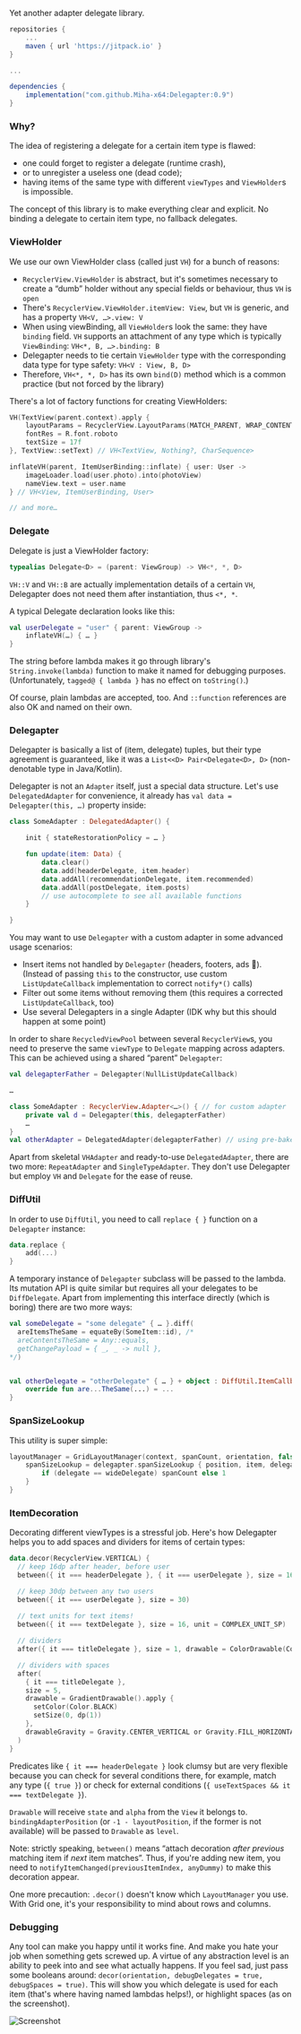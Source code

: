 
Yet another adapter delegate library.

```groovy
repositories {
    ...
    maven { url 'https://jitpack.io' }
}

...

dependencies {
    implementation("com.github.Miha-x64:Delegapter:0.9")
}

```

### Why?

The idea of registering a delegate for a certain item type is flawed:
* one could forget to register a delegate (runtime crash),
* or to unregister a useless one (dead code);
* having items of the same type with different `viewTypes` and `ViewHolder`s is impossible.

The concept of this library is to make everything clear and explicit. No binding a delegate to certain item type, no fallback delegates.

### ViewHolder

We use our own ViewHolder class (called just `VH`) for a bunch of reasons:
* `RecyclerView.ViewHolder` is abstract, but it's sometimes necessary to create a “dumb” holder without any special fields or behaviour, thus `VH` is `open`
* There's `RecyclerView.ViewHolder.itemView: View`, but `VH` is generic, and has a property `VH<V, …>.view: V`
* When using viewBinding, all `ViewHolder`s look the same: they have `binding` field. `VH` supports an attachment of any type which is typically `ViewBinding`: `VH<*, B, …>.binding: B`
* Delegapter needs to tie certain `ViewHolder` type with the corresponding data type for type safety: `VH<V : View, B, D>`
* Therefore, `VH<*, *, D>` has its own `bind(D)` method which is a common practice (but not forced by the library)

There's a lot of factory functions for creating ViewHolders:
```kotlin
VH(TextView(parent.context).apply {
    layoutParams = RecyclerView.LayoutParams(MATCH_PARENT, WRAP_CONTENT)
    fontRes = R.font.roboto
    textSize = 17f
}, TextView::setText) // VH<TextView, Nothing?, CharSequence>

inflateVH(parent, ItemUserBinding::inflate) { user: User ->
    imageLoader.load(user.photo).into(photoView)
    nameView.text = user.name
} // VH<View, ItemUserBinding, User>

// and more…
```

### Delegate

Delegate is just a ViewHolder factory:
```kotlin
typealias Delegate<D> = (parent: ViewGroup) -> VH<*, *, D>
```
`VH::V` and `VH::B` are actually implementation details of a certain `VH`, Delegapter does not need them after instantiation, thus `<*, *`.

A typical Delegate declaration looks like this:
```kotlin
val userDelegate = "user" { parent: ViewGroup ->
    inflateVH(…) { … }
}
```

The string before lambda makes it go through library's `String.invoke(lambda)` function to make it named for debugging purposes. (Unfortunately, `tagged@ { lambda }` has no effect on `toString()`.)

Of course, plain lambdas are accepted, too. And `::function` references are also OK and named on their own.

### Delegapter

Delegapter is basically a list of (item, delegate) tuples, but their type agreement is guaranteed, like it was a `List<<D> Pair<Delegate<D>, D>` (non-denotable type in Java/Kotlin). 

Delegapter is not an `Adapter` itself, just a special data structure. Let's use `DelegatedAdapter` for convenience, it already has `val data = Delegapter(this, …)` property inside:

```kotlin
class SomeAdapter : DelegatedAdapter() {

    init { stateRestorationPolicy = … }

    fun update(item: Data) {
        data.clear()
        data.add(headerDelegate, item.header)
        data.addAll(recommendationDelegate, item.recommended)
        data.addAll(postDelegate, item.posts)
        // use autocomplete to see all available functions
    }

}
```

You may want to use `Delegapter` with a custom adapter in some advanced usage scenarios:
* Insert items not handled by `Delegapter` (headers, footers, ads 🤮).
  (Instead of passing `this` to the constructor, use custom `ListUpdateCallback` implementation to correct `notify*()` calls)
* Filter out some items without removing them
  (this requires a corrected `ListUpdateCallback`, too)
* Use several Delegapters in a single Adapter (IDK why but this should happen at some point)

In order to share `RecycledViewPool` between several `RecyclerView`s, you need to preserve the same `viewType` to `Delegate` mapping across adapters. This can be achieved using a shared “parent” `Delegapter`:

```kotlin
val delegapterFather = Delegapter(NullListUpdateCallback)

…

class SomeAdapter : RecyclerView.Adapter<…>() { // for custom adapter
    private val d = Delegapter(this, delegapterFather)
    …
}
val otherAdapter = DelegatedAdapter(delegapterFather) // using pre-baked adapter
```

Apart from skeletal `VHAdapter` and ready-to-use `DelegatedAdapter`, there are two more: `RepeatAdapter` and `SingleTypeAdapter`. They don't use Delegapter but employ `VH` and `Delegate` for the ease of reuse.

### DiffUtil

In order to use `DiffUtil`, you need to call `replace { }` function on a `Delegapter` instance:

```kotlin
data.replace {
    add(...)
}
```

A temporary instance of `Delegapter` subclass will be passed to the lambda. Its mutation API is quite similar but requires all your delegates to be `DiffDelegate`. Apart from implementing this interface directly (which is boring) there are two more ways:
```kotlin
val someDelegate = "some delegate" { … }.diff(
  areItemsTheSame = equateBy(SomeItem::id), /*
  areContentsTheSame = Any::equals,
  getChangePayload = { _, _ -> null },
*/)


val otherDelegate = "otherDelegate" { … } + object : DiffUtil.ItemCallback() {
    override fun are...TheSame(...) = ...
}
```

### SpanSizeLookup

This utility is super simple:

```kotlin
layoutManager = GridLayoutManager(context, spanCount, orientation, false).apply {
    spanSizeLookup = delegapter.spanSizeLookup { position, item, delegate ->
        if (delegate == wideDelegate) spanCount else 1
    }
}
```

### ItemDecoration

Decorating different viewTypes is a stressful job. Here's how Delegapter helps you to add spaces and dividers for items of certain types:

```kotlin
data.decor(RecyclerView.VERTICAL) {
  // keep 16dp after header, before user
  between({ it === headerDelegate }, { it === userDelegate }, size = 16)

  // keep 30dp between any two users
  between({ it === userDelegate }, size = 30)
  
  // text units for text items!
  between({ it === textDelegate }, size = 16, unit = COMPLEX_UNIT_SP)

  // dividers
  after({ it === titleDelegate }, size = 1, drawable = ColorDrawable(Color.BLACK))

  // dividers with spaces
  after(
    { it === titleDelegate },
    size = 5,
    drawable = GradientDrawable().apply {
      setColor(Color.BLACK)
      setSize(0, dp(1))
    },
    drawableGravity = Gravity.CENTER_VERTICAL or Gravity.FILL_HORIZONTAL,
  )
}
```

Predicates like `{ it === headerDelegate }` look clumsy but are very flexible because you can check for several conditions there, for example, match any type (`{ true }`) or check for external conditions (`{ useTextSpaces && it === textDelegate }`).

`Drawable` will receive `state` and `alpha` from the `View` it belongs to. `bindingAdapterPosition` (or `-1 - layoutPosition`, if the former is not available) will be passed to `Drawable` as `level`.

Note: strictly speaking, `between()` means “attach decoration _after previous_ matching item if _next_ item matches”. Thus, if you're adding new item, you need to `notifyItemChanged(previousItemIndex, anyDummy)` to make this decoration appear.

One more precaution: `.decor()` doesn't know which `LayoutManager` you use. With Grid one, it's your responsibility to mind about rows and columns.


### Debugging

Any tool can make you happy until it works fine. And make you hate your job when something gets screwed up. A virtue of any abstraction level is an ability to peek into and see what actually happens. If you feel sad, just pass some booleans around: `decor(orientation, debugDelegates = true, debugSpaces = true)`. This will show you which delegate is used for each item (that's where having named lambdas helps!), or highlight spaces (as on the screenshot).

![Screenshot](screenshot.png)
